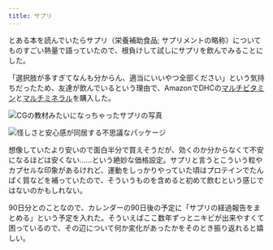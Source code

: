 ```yaml
---
title: サプリ
---
```

とある本を読んでいたらサプリ（栄養補助食品; サプリメントの略称）についてものすごい熱量で語っていたので、根負けして試しにサプリを飲んでみることにした。

「選択肢が多すぎてなんも分からん、適当にいいやつ全部ください」という気持ちだったため、友達が飲んでいるという理由で、AmazonでDHCの[マルチビタミン](https://www.amazon.co.jp/dp/B00GX1E3R6?th=1)と[マルチミネラル](https://www.amazon.co.jp/dp/B01MSSWA5K)を購入した。

![](https://lh6.googleusercontent.com/74MfUw28l9oKkDuwWHkb722pOAJfyjC9P0cUIQMvfr4jQmlkLTxkO1_aZdxKVhTdIDsacf7zAroN-BeGnD8BgkmESqvD56lEv2ecLoqR9j8X5TFPgMF869E4ECWksEkQQBDOgNLnKNKOgzKGynhJf87bdDbiE3fty-g8sKzQ-JTp1K5As67uU0hodEmz "CGの教材みたいになっちゃったサプリの写真")

![](https://lh6.googleusercontent.com/7oY5gY6PE5UwlNqSBhMtdC5uCTB8poe3DM5Sb9XLtKJuc30tYQJAihVqJGez-L6p9uazAUFcLNcuDn3yQ7ADgluCLSlBYC98DRPFwVG9FpsbWg6PCTqLAZgqMRYD-6mCn4XnFEzB3YPMAdmnWs3rhyBynlz7bVwmignUxeGys-etPiEVkWB9x-GTrk8J "怪しさと安心感が同居する不思議なパッケージ")

想像していたより安いので面白半分で買えそうだが、効くのか分からなくて不安になるほどは安くない……という絶妙な価格設定。サプリと言うとこういう粒やカプセルな印象があるけれど、運動をしっかりやっていた頃はプロテインでたんぱく質などを補っていたので、そういうものを含めると初めて飲むという感じではないのかもしれない。

90日分とのことなので、カレンダーの90日後の予定に「サプリの経過報告をまとめる」という予定を入れた。そういえばここ数年ずっとニキビが出来やすくて困っているので、その辺について何か変化があったかをそのとき振り返れると嬉しい。
